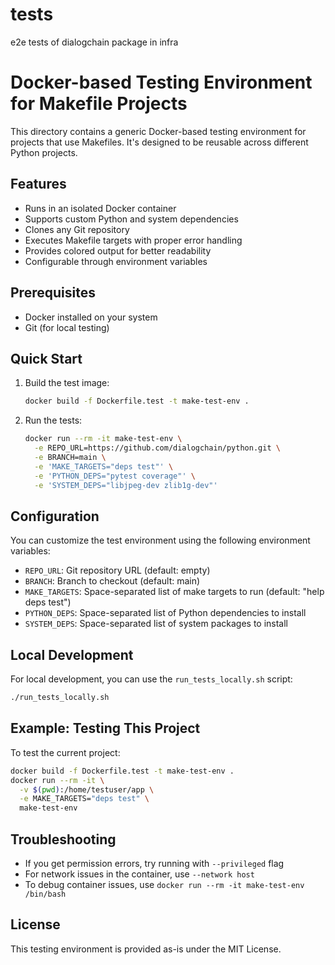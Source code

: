 # tests
e2e tests of dialogchain package in infra


# Docker-based Testing Environment for Makefile Projects

This directory contains a generic Docker-based testing environment for projects that use Makefiles. It's designed to be reusable across different Python projects.

## Features

- Runs in an isolated Docker container
- Supports custom Python and system dependencies
- Clones any Git repository
- Executes Makefile targets with proper error handling
- Provides colored output for better readability
- Configurable through environment variables

## Prerequisites

- Docker installed on your system
- Git (for local testing)

## Quick Start

1. Build the test image:
   ```bash
   docker build -f Dockerfile.test -t make-test-env .
   ```

2. Run the tests:
   ```bash
   docker run --rm -it make-test-env \
     -e REPO_URL=https://github.com/dialogchain/python.git \
     -e BRANCH=main \
     -e 'MAKE_TARGETS="deps test"' \
     -e 'PYTHON_DEPS="pytest coverage"' \
     -e 'SYSTEM_DEPS="libjpeg-dev zlib1g-dev"'
   ```

## Configuration

You can customize the test environment using the following environment variables:

- `REPO_URL`: Git repository URL (default: empty)
- `BRANCH`: Branch to checkout (default: main)
- `MAKE_TARGETS`: Space-separated list of make targets to run (default: "help deps test")
- `PYTHON_DEPS`: Space-separated list of Python dependencies to install
- `SYSTEM_DEPS`: Space-separated list of system packages to install

## Local Development

For local development, you can use the `run_tests_locally.sh` script:

```bash
./run_tests_locally.sh
```

## Example: Testing This Project

To test the current project:

```bash
docker build -f Dockerfile.test -t make-test-env .
docker run --rm -it \
  -v $(pwd):/home/testuser/app \
  -e MAKE_TARGETS="deps test" \
  make-test-env
```

## Troubleshooting

- If you get permission errors, try running with `--privileged` flag
- For network issues in the container, use `--network host`
- To debug container issues, use `docker run --rm -it make-test-env /bin/bash`

## License

This testing environment is provided as-is under the MIT License.
